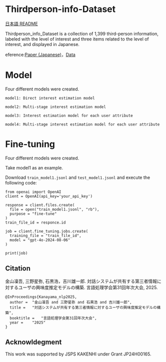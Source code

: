 # Thirdperson-info-Dataset

[日本語 README](https://github.com/IshiguroLab/TopicDepthDataset/blob/c45b3cf545c54788ff495f5efb1898b1d10f6f4f/README_JP.md)

Thirdperson_info_Dataset is a collection of 1,399 third-person information, labeled with the level of interest and three items related to the level of interest, and displayed in Japanese.

eference:[Paper (Japanese)](https://www.anlp.jp/proceedings/annual_meeting/2025/pdf_dir/D4-3.pdf)，[Data](https://github.com/IshiguroLab/Thirdperson-info-Dataset/tree/main/data)

# Model
Four different models were created.

```
model1: Direct interest estimation model

model2: Multi-stage interest estimation model

model3: Interest estimation model for each user attribute

model4: Multi-stage interest estimation model for each user attribute
```


# Fine-tuning
Four different models were created.

Take model1 as an example.

Download `train_model1.jsonl` and `test_model1.jsonl` and execute the following code:

```
from openai import OpenAI
client = OpenAI(api_key='your_api_key')

response = client.files.create(
  file = open("train_model1.jsonl", "rb"),
  purpose = "fine-tune"
)
train_file_id = responce.id

job = client.fine_tuning.jobs.create(
  training_file = "train_file_id",
  model = "gpt-4o-2024-08-06"
)

print(job)
```

## Citation
金山凜吾, 三野星弥, 石黒浩，吉川雄一郎. 対話システムが共有する第三者情報に対するユーザの興味度推定モデルの構築. 言語処理学会第31回年次大会, 2025.
```
@InProceedings{Kanayama_nlp2025,
  author = 	"金山凜吾 and 三野星弥 and 石黒浩 and 吉川雄一郎",
  title = 	"対話システムが共有する第三者情報に対するユーザの興味度推定モデルの構築",
  booktitle = 	"言語処理学会第31回年次大会",
  year =	"2025"
}
```

## Acknowldegment
This work was supported by JSPS KAKENHI under Grant JP24H00165.

